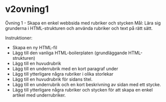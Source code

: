 # v2ovning1
Övning 1 - Skapa en enkel webbsida med rubriker och stycken
Mål: Lära sig grunderna i HTML-strukturen och använda rubriker och text på rätt sätt.

Instruktioner:

- Skapa en ny HTML-fil
- Lägg till den vanliga HTML-boilerplaten (grundläggande HTML-strukturen)
- Lägg till en huvudrubrik
- Lägg till en underrubrik med en kort paragraf under
- Lägg till ytterligare några rubriker i olika storlekar
- Lägg till en huvudrubrik för sidans titel.
- Lägg till en underrubrik och en kort beskrivning av sidan med ett stycke.
- Lägg till ytterligare några rubriker och stycken för att skapa en enkel artikel med underrubriker.
